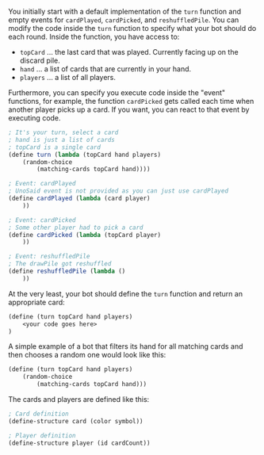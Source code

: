 You initially start with a default implementation of the `turn` function and empty events for `cardPlayed`, `cardPicked`, and `reshuffledPile`. You can modify the code inside the `turn` function to specify what your bot should do each round. Inside the function, you have access to:

- `topCard` ... the last card that was played. Currently facing up on the discard pile.
- `hand` ... a list of cards that are currently in your hand.
- `players` ... a list of all players.

Furthermore, you can specify you execute code inside the "event" functions, for example, the function `cardPicked` gets called each time when another player picks up a card. If you want, you can react to that event by executing code.

```Scheme
; It's your turn, select a card
; hand is just a list of cards
; topCard is a single card
(define turn (lambda (topCard hand players)
    (random-choice
        (matching-cards topCard hand))))

; Event: cardPlayed
; UnoSaid event is not provided as you can just use cardPlayed
(define cardPlayed (lambda (card player)
    ))

; Event: cardPicked
; Some other player had to pick a card
(define cardPicked (lambda (topCard player)
    ))

; Event: reshuffledPile
; The drawPile got reshuffled
(define reshuffledPile (lambda ()
    ))
```

At the very least, your bot should define the `turn` function and return an appropriate card:

```Scheme
(define (turn topCard hand players)
    <your code goes here>
)
```

A simple example of a bot that filters its hand for all matching cards and then chooses a random one would look like this:

```Scheme
(define (turn topCard hand players)
    (random-choice
        (matching-cards topCard hand)))
```

The cards and players are defined like this:

```Scheme
; Card definition
(define-structure card (color symbol))

; Player definition
(define-structure player (id cardCount))
```
